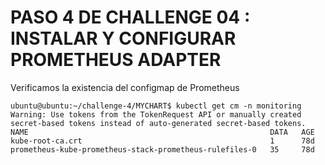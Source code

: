 # PASO 4 DE CHALLENGE 04 : INSTALAR Y CONFIGURAR PROMETHEUS ADAPTER

Verificamos la existencia del configmap de Prometheus

```
ubuntu@ubuntu:~/challenge-4/MYCHART$ kubectl get cm -n monitoring
Warning: Use tokens from the TokenRequest API or manually created secret-based tokens instead of auto-generated secret-based tokens.
NAME                                                      DATA   AGE
kube-root-ca.crt                                          1      78d
prometheus-kube-prometheus-stack-prometheus-rulefiles-0   35     78d

```
